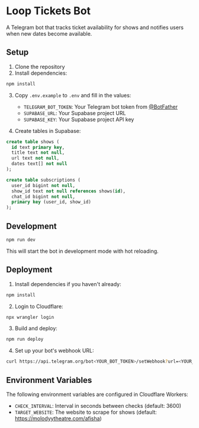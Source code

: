 # Loop Tickets Bot

A Telegram bot that tracks ticket availability for shows and notifies users when new dates become available.

## Setup

1. Clone the repository
2. Install dependencies:

```bash
npm install
```

3. Copy `.env.example` to `.env` and fill in the values:
   - `TELEGRAM_BOT_TOKEN`: Your Telegram bot token from [@BotFather](https://t.me/botfather)
   - `SUPABASE_URL`: Your Supabase project URL
   - `SUPABASE_KEY`: Your Supabase project API key

4. Create tables in Supabase:

```sql
create table shows (
  id text primary key,
  title text not null,
  url text not null,
  dates text[] not null
);

create table subscriptions (
  user_id bigint not null,
  show_id text not null references shows(id),
  chat_id bigint not null,
  primary key (user_id, show_id)
);
```

## Development

```bash
npm run dev
```

This will start the bot in development mode with hot reloading.

## Deployment

1. Install dependencies if you haven't already:

```bash
npm install
```

2. Login to Cloudflare:

```bash
npx wrangler login
```

3. Build and deploy:

```bash
npm run deploy
```

4. Set up your bot's webhook URL:

```bash
curl https://api.telegram.org/bot<YOUR_BOT_TOKEN>/setWebhook?url=<YOUR_WORKER_URL>/webhook
```

## Environment Variables

The following environment variables are configured in Cloudflare Workers:

- `CHECK_INTERVAL`: Interval in seconds between checks (default: 3600)
- `TARGET_WEBSITE`: The website to scrape for shows (default: https://molodyytheatre.com/afisha)
